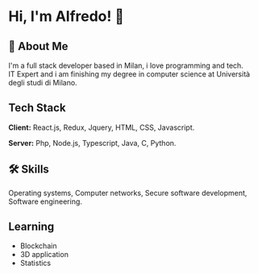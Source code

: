 
# Hi, I'm Alfredo! 👋


## 🚀 About Me
I'm a full stack developer based in Milan, i love programming and tech.<br>
IT Expert and i am finishing my degree in computer science at Università degli studi di Milano.



## Tech Stack

**Client:** React.js, Redux, Jquery, HTML, CSS, Javascript.

**Server:** Php, Node.js, Typescript, Java, C, Python. 


## 🛠 Skills

Operating systems, Computer networks, Secure software development, Software engineering.


## Learning

- Blockchain
- 3D application
- Statistics

